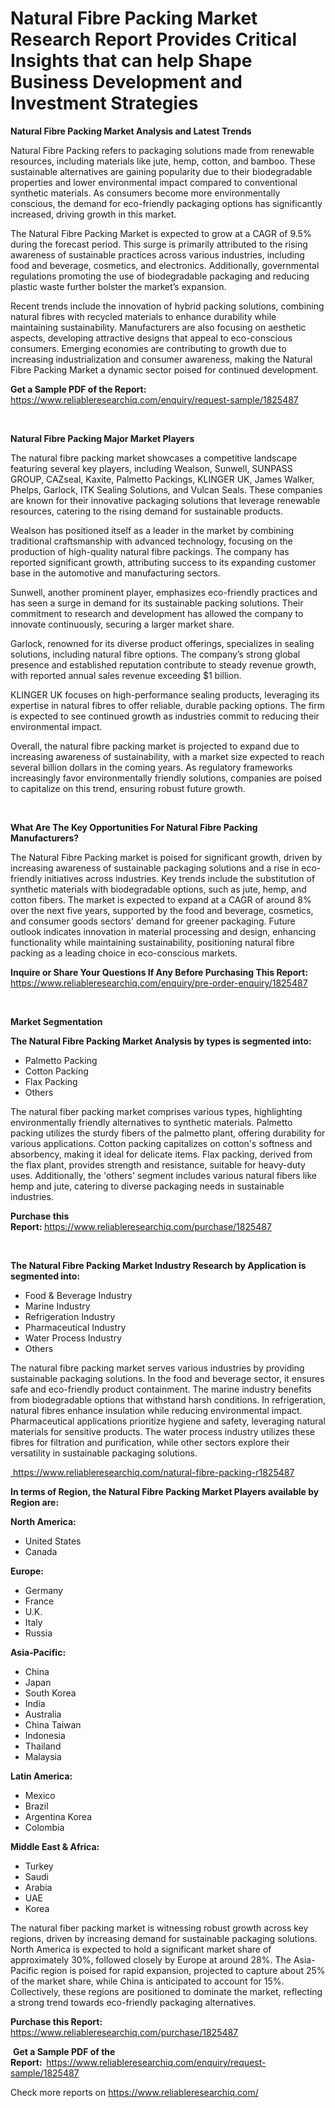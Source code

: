 <p><h1>Natural Fibre Packing Market Research Report Provides Critical Insights that can help Shape Business Development and Investment Strategies</h1></p><p><strong>Natural Fibre Packing Market Analysis and Latest Trends</strong></p>
<p><p>Natural Fibre Packing refers to packaging solutions made from renewable resources, including materials like jute, hemp, cotton, and bamboo. These sustainable alternatives are gaining popularity due to their biodegradable properties and lower environmental impact compared to conventional synthetic materials. As consumers become more environmentally conscious, the demand for eco-friendly packaging options has significantly increased, driving growth in this market.</p><p>The Natural Fibre Packing Market is expected to grow at a CAGR of 9.5% during the forecast period. This surge is primarily attributed to the rising awareness of sustainable practices across various industries, including food and beverage, cosmetics, and electronics. Additionally, governmental regulations promoting the use of biodegradable packaging and reducing plastic waste further bolster the market’s expansion.</p><p>Recent trends include the innovation of hybrid packing solutions, combining natural fibres with recycled materials to enhance durability while maintaining sustainability. Manufacturers are also focusing on aesthetic aspects, developing attractive designs that appeal to eco-conscious consumers. Emerging economies are contributing to growth due to increasing industrialization and consumer awareness, making the Natural Fibre Packing Market a dynamic sector poised for continued development.</p></p>
<p><strong>Get a Sample PDF of the Report:&nbsp;</strong> <a href="https://www.reliableresearchiq.com/enquiry/request-sample/1825487?utm_campaign=103&utm_medium=2&utm_source=Github&utm_content=ia&utm_term=03022025&utm_id=natural-fibre-packing">https://www.reliableresearchiq.com/enquiry/request-sample/1825487</a></p>
<p>&nbsp;</p>
<p><strong>Natural Fibre Packing Major Market Players</strong></p>
<p><p>The natural fibre packing market showcases a competitive landscape featuring several key players, including Wealson, Sunwell, SUNPASS GROUP, CAZseal, Kaxite, Palmetto Packings, KLINGER UK, James Walker, Phelps, Garlock, ITK Sealing Solutions, and Vulcan Seals. These companies are known for their innovative packaging solutions that leverage renewable resources, catering to the rising demand for sustainable products.</p><p>Wealson has positioned itself as a leader in the market by combining traditional craftsmanship with advanced technology, focusing on the production of high-quality natural fibre packings. The company has reported significant growth, attributing success to its expanding customer base in the automotive and manufacturing sectors.</p><p>Sunwell, another prominent player, emphasizes eco-friendly practices and has seen a surge in demand for its sustainable packing solutions. Their commitment to research and development has allowed the company to innovate continuously, securing a larger market share.</p><p>Garlock, renowned for its diverse product offerings, specializes in sealing solutions, including natural fibre options. The company’s strong global presence and established reputation contribute to steady revenue growth, with reported annual sales revenue exceeding $1 billion.</p><p>KLINGER UK focuses on high-performance sealing products, leveraging its expertise in natural fibres to offer reliable, durable packing options. The firm is expected to see continued growth as industries commit to reducing their environmental impact.</p><p>Overall, the natural fibre packing market is projected to expand due to increasing awareness of sustainability, with a market size expected to reach several billion dollars in the coming years. As regulatory frameworks increasingly favor environmentally friendly solutions, companies are poised to capitalize on this trend, ensuring robust future growth.</p></p>
<p>&nbsp;</p>
<p><strong>What Are The Key Opportunities For Natural Fibre Packing Manufacturers?</strong></p>
<p><p>The Natural Fibre Packing market is poised for significant growth, driven by increasing awareness of sustainable packaging solutions and a rise in eco-friendly initiatives across industries. Key trends include the substitution of synthetic materials with biodegradable options, such as jute, hemp, and cotton fibers. The market is expected to expand at a CAGR of around 8% over the next five years, supported by the food and beverage, cosmetics, and consumer goods sectors' demand for greener packaging. Future outlook indicates innovation in material processing and design, enhancing functionality while maintaining sustainability, positioning natural fibre packing as a leading choice in eco-conscious markets.</p></p>
<p><strong>Inquire or Share Your Questions If Any Before Purchasing This Report:</strong> <a href="https://www.reliableresearchiq.com/enquiry/pre-order-enquiry/1825487?utm_campaign=103&utm_medium=2&utm_source=Github&utm_content=ia&utm_term=03022025&utm_id=natural-fibre-packing">https://www.reliableresearchiq.com/enquiry/pre-order-enquiry/1825487</a></p>
<p>&nbsp;</p>
<p><strong>Market Segmentation</strong></p>
<p><strong>The Natural Fibre Packing Market Analysis by types is segmented into:</strong></p>
<p><ul><li>Palmetto Packing</li><li>Cotton Packing</li><li>Flax Packing</li><li>Others</li></ul></p>
<p><p>The natural fiber packing market comprises various types, highlighting environmentally friendly alternatives to synthetic materials. Palmetto packing utilizes the sturdy fibers of the palmetto plant, offering durability for various applications. Cotton packing capitalizes on cotton's softness and absorbency, making it ideal for delicate items. Flax packing, derived from the flax plant, provides strength and resistance, suitable for heavy-duty uses. Additionally, the 'others' segment includes various natural fibers like hemp and jute, catering to diverse packaging needs in sustainable industries.</p></p>
<p><strong>Purchase this Report:&nbsp;</strong><a href="https://www.reliableresearchiq.com/purchase/1825487?utm_campaign=103&utm_medium=2&utm_source=Github&utm_content=ia&utm_term=03022025&utm_id=natural-fibre-packing">https://www.reliableresearchiq.com/purchase/1825487</a></p>
<p>&nbsp;</p>
<p><strong>The Natural Fibre Packing Market Industry Research by Application is segmented into:</strong></p>
<p><ul><li>Food & Beverage Industry</li><li>Marine Industry</li><li>Refrigeration Industry</li><li>Pharmaceutical Industry</li><li>Water Process Industry</li><li>Others</li></ul></p>
<p><p>The natural fibre packing market serves various industries by providing sustainable packaging solutions. In the food and beverage sector, it ensures safe and eco-friendly product containment. The marine industry benefits from biodegradable options that withstand harsh conditions. In refrigeration, natural fibres enhance insulation while reducing environmental impact. Pharmaceutical applications prioritize hygiene and safety, leveraging natural materials for sensitive products. The water process industry utilizes these fibres for filtration and purification, while other sectors explore their versatility in sustainable packaging solutions.</p></p>
<p><a href="https://www.reliableresearchiq.com/natural-fibre-packing-r1825487?utm_campaign=103&utm_medium=2&utm_source=Github&utm_content=ia&utm_term=03022025&utm_id=natural-fibre-packing">&nbsp;https://www.reliableresearchiq.com/natural-fibre-packing-r1825487</a></p>
<p><strong>In terms of Region, the Natural Fibre Packing Market Players available by Region are:</strong></p>
<p>
    <p> <strong> North America: </strong>
        <ul>
            <li>United States</li>
            <li>Canada</li>
        </ul>
        </p> 
    <p> <strong> Europe: </strong>
        <ul>
            <li>Germany</li>
            <li>France</li>
            <li>U.K.</li>
            <li>Italy</li>
            <li>Russia</li>
        </ul>
        </p> 
    <p> <strong> Asia-Pacific: </strong>
        <ul>
            <li>China</li>
            <li>Japan</li>
            <li>South Korea</li>
            <li>India</li>
            <li>Australia</li>
            <li>China Taiwan</li>
            <li>Indonesia</li>
            <li>Thailand</li>
            <li>Malaysia</li>
        </ul>
        </p> 
    <p> <strong> Latin America: </strong>
        <ul>
            <li>Mexico</li>
            <li>Brazil</li>
            <li>Argentina Korea</li>
            <li>Colombia</li>
        </ul>
        </p> 
    <p> <strong> Middle East & Africa: </strong>
        <ul>
            <li>Turkey</li>
            <li>Saudi</li>
            <li>Arabia</li>
            <li>UAE</li>
            <li>Korea</li>
        </ul>
    </p>
    </p>
<p><p>The natural fiber packing market is witnessing robust growth across key regions, driven by increasing demand for sustainable packaging solutions. North America is expected to hold a significant market share of approximately 30%, followed closely by Europe at around 28%. The Asia-Pacific region is poised for rapid expansion, projected to capture about 25% of the market share, while China is anticipated to account for 15%. Collectively, these regions are positioned to dominate the market, reflecting a strong trend towards eco-friendly packaging alternatives.</p></p>
<p><strong>Purchase this Report: </strong><a href="https://www.reliableresearchiq.com/purchase/1825487?utm_campaign=103&utm_medium=2&utm_source=Github&utm_content=ia&utm_term=03022025&utm_id=natural-fibre-packing">https://www.reliableresearchiq.com/purchase/1825487</a></p>
<p>&nbsp;<strong>Get a Sample PDF of the Report:&nbsp;&nbsp;</strong><a href="https://www.reliableresearchiq.com/enquiry/request-sample/1825487?utm_campaign=103&utm_medium=2&utm_source=Github&utm_content=ia&utm_term=03022025&utm_id=natural-fibre-packing">https://www.reliableresearchiq.com/enquiry/request-sample/1825487</a></p>
<p><strong></strong></p>
<p>Check more reports on <a href="https://www.reliableresearchiq.com/?utm_campaign=103&utm_medium=2&utm_source=Github&utm_content=ia&utm_term=03022025&utm_id=natural-fibre-packing">https://www.reliableresearchiq.com/</a></p>